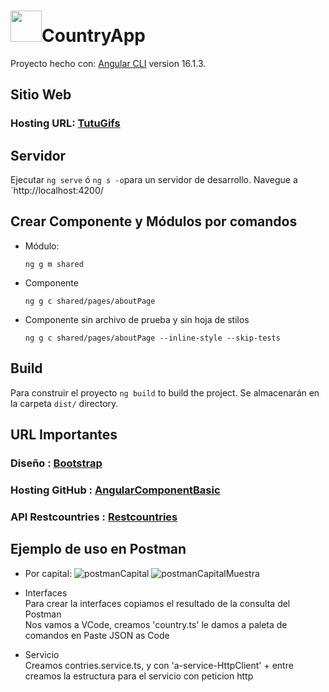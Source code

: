 # <img src="https://img.icons8.com/?size=512&id=oa4PbudmGzeQ&format=png" width="50">CountryApp
Proyecto hecho con: [Angular CLI](https://github.com/angular/angular-cli) version 16.1.3.

##  Sitio Web
### Hosting URL:  [TutuGifs](https://tutu-gifs.netlify.app/) 

##  Servidor

Ejecutar `ng serve` ó `ng s -o`para un servidor de desarrollo. Navegue a `http://localhost:4200/


##  Crear Componente y Módulos por comandos

* Módulo:
  ```
  ng g m shared
  ```
* Componente
  ```
  ng g c shared/pages/aboutPage
  ```
* Componente sin archivo de prueba y sin hoja de stilos
  ```
  ng g c shared/pages/aboutPage --inline-style --skip-tests
  ```
    

##  Build

Para construir el proyecto `ng build` to build the project. Se almacenarán en la carpeta  `dist/` directory.

##  URL Importantes
### Diseño  :  [Bootstrap](https://getbootstrap.com/) 
### Hosting GitHub   : [AngularComponentBasic](https://cintutudev.github.io/AngularComponentBasic) 
### API Restcountries   : [Restcountries](https://restcountries.com/) 


##  Ejemplo de uso en Postman
* Por capital:
![postmanCapital](https://github.com/CinTutuDev/CountryApp/assets/71487857/490ca5f0-9234-4dbe-9353-1a2641ed967e)
![postmanCapitalMuestra](https://github.com/CinTutuDev/CountryApp/assets/71487857/72cf07e4-a093-426b-8278-5e7d3892436e)

* Interfaces<br>
  Para crear la interfaces copiamos el resultado de la consulta del Postman <br>
  Nos vamos a VCode, creamos 'country.ts' le damos a paleta de comandos en Paste JSON as Code<br>
* Servicio<br>
  Creamos contries.service.ts, y con 'a-service-HttpClient' + entre creamos la estructura para el servicio con peticion http







